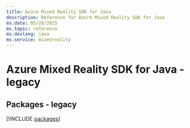 ```yaml
---
title: Azure Mixed Reality SDK for Java
description: Reference for Azure Mixed Reality SDK for Java
ms.date: 05/28/2025
ms.topic: reference
ms.devlang: java
ms.service: mixedreality
---
```

# Azure Mixed Reality SDK for Java - legacy
## Packages - legacy
[!INCLUDE [packages](mixed-reality-index.md)]